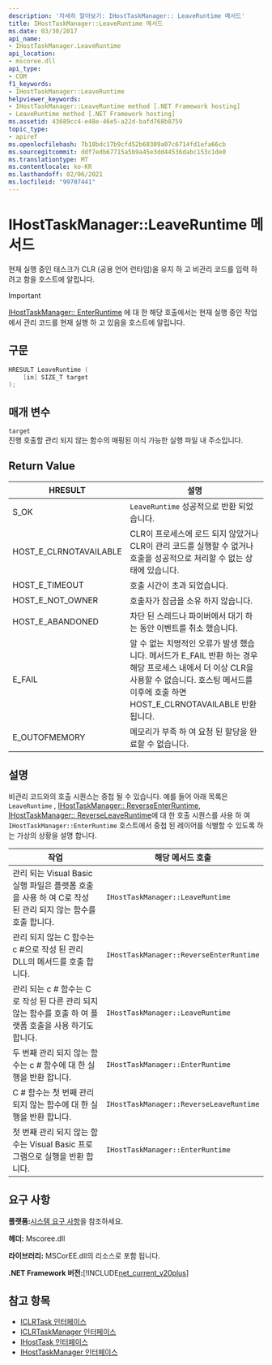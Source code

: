 ```yaml
---
description: '자세히 알아보기: IHostTaskManager:: LeaveRuntime 메서드'
title: IHostTaskManager::LeaveRuntime 메서드
ms.date: 03/30/2017
api_name:
- IHostTaskManager.LeaveRuntime
api_location:
- mscoree.dll
api_type:
- COM
f1_keywords:
- IHostTaskManager::LeaveRuntime
helpviewer_keywords:
- IHostTaskManager::LeaveRuntime method [.NET Framework hosting]
- LeaveRuntime method [.NET Framework hosting]
ms.assetid: 43689cc4-e48e-46e5-a22d-bafd768b8759
topic_type:
- apiref
ms.openlocfilehash: 7b18bdc17b9cfd52b68309a07c6714fd1efa66cb
ms.sourcegitcommit: ddf7edb67715a5b9a45e3dd44536dabc153c1de0
ms.translationtype: MT
ms.contentlocale: ko-KR
ms.lasthandoff: 02/06/2021
ms.locfileid: "99707441"
---
```

# <a name="ihosttaskmanagerleaveruntime-method"></a>IHostTaskManager::LeaveRuntime 메서드

현재 실행 중인 태스크가 CLR (공용 언어 런타임)을 유지 하 고 비관리 코드를 입력 하려고 함을 호스트에 알립니다.  
  
> [!IMPORTANT]
> [IHostTaskManager:: EnterRuntime](ihosttaskmanager-enterruntime-method.md) 에 대 한 해당 호출에서는 현재 실행 중인 작업에서 관리 코드를 현재 실행 하 고 있음을 호스트에 알립니다.  
  
## <a name="syntax"></a>구문  
  
```cpp  
HRESULT LeaveRuntime (  
    [in] SIZE_T target  
);  
```  
  
## <a name="parameters"></a>매개 변수  

 `target`  
 진행 호출할 관리 되지 않는 함수의 매핑된 이식 가능한 실행 파일 내 주소입니다.  
  
## <a name="return-value"></a>Return Value  
  
|HRESULT|설명|  
|-------------|-----------------|  
|S_OK|`LeaveRuntime` 성공적으로 반환 되었습니다.|  
|HOST_E_CLRNOTAVAILABLE|CLR이 프로세스에 로드 되지 않았거나 CLR이 관리 코드를 실행할 수 없거나 호출을 성공적으로 처리할 수 없는 상태에 있습니다.|  
|HOST_E_TIMEOUT|호출 시간이 초과 되었습니다.|  
|HOST_E_NOT_OWNER|호출자가 잠금을 소유 하지 않습니다.|  
|HOST_E_ABANDONED|차단 된 스레드나 파이버에서 대기 하는 동안 이벤트를 취소 했습니다.|  
|E_FAIL|알 수 없는 치명적인 오류가 발생 했습니다. 메서드가 E_FAIL 반환 하는 경우 해당 프로세스 내에서 더 이상 CLR을 사용할 수 없습니다. 호스팅 메서드를 이후에 호출 하면 HOST_E_CLRNOTAVAILABLE 반환 됩니다.|  
|E_OUTOFMEMORY|메모리가 부족 하 여 요청 된 할당을 완료할 수 없습니다.|  
  
## <a name="remarks"></a>설명  

 비관리 코드와의 호출 시퀀스는 중첩 될 수 있습니다. 예를 들어 아래 목록은 `LeaveRuntime` , [IHostTaskManager:: ReverseEnterRuntime](ihosttaskmanager-reverseenterruntime-method.md), [IHostTaskManager:: ReverseLeaveRuntime](ihosttaskmanager-reverseleaveruntime-method.md)에 대 한 호출 시퀀스를 사용 하 여 `IHostTaskManager::EnterRuntime` 호스트에서 중첩 된 레이어를 식별할 수 있도록 하는 가상의 상황을 설명 합니다.  
  
|작업|해당 메서드 호출|  
|------------|-------------------------------|  
|관리 되는 Visual Basic 실행 파일은 플랫폼 호출을 사용 하 여 C로 작성 된 관리 되지 않는 함수를 호출 합니다.|`IHostTaskManager::LeaveRuntime`|  
|관리 되지 않는 C 함수는 c #으로 작성 된 관리 DLL의 메서드를 호출 합니다.|`IHostTaskManager::ReverseEnterRuntime`|  
|관리 되는 c # 함수는 C로 작성 된 다른 관리 되지 않는 함수를 호출 하 여 플랫폼 호출을 사용 하기도 합니다.|`IHostTaskManager::LeaveRuntime`|  
|두 번째 관리 되지 않는 함수는 c # 함수에 대 한 실행을 반환 합니다.|`IHostTaskManager::EnterRuntime`|  
|C # 함수는 첫 번째 관리 되지 않는 함수에 대 한 실행을 반환 합니다.|`IHostTaskManager::ReverseLeaveRuntime`|  
|첫 번째 관리 되지 않는 함수는 Visual Basic 프로그램으로 실행을 반환 합니다.|`IHostTaskManager::EnterRuntime`|  
  
## <a name="requirements"></a>요구 사항  

 **플랫폼:**[시스템 요구 사항](../../get-started/system-requirements.md)을 참조하세요.  
  
 **헤더:** Mscoree.dll  
  
 **라이브러리:** MSCorEE.dll의 리소스로 포함 됩니다.  
  
 **.NET Framework 버전:**[!INCLUDE[net_current_v20plus](../../../../includes/net-current-v20plus-md.md)]  
  
## <a name="see-also"></a>참고 항목

- [ICLRTask 인터페이스](iclrtask-interface.md)
- [ICLRTaskManager 인터페이스](iclrtaskmanager-interface.md)
- [IHostTask 인터페이스](ihosttask-interface.md)
- [IHostTaskManager 인터페이스](ihosttaskmanager-interface.md)
